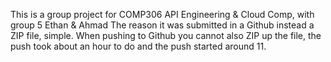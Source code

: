 This is a group project for COMP306 API Engineering & Cloud Comp, with group 5 Ethan & Ahmad
The reason it was submitted in a Github instead a ZIP file, simple. When pushing to Github you cannot also ZIP up the file, the push took about an hour to do and the push started around 11.
